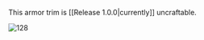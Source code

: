 
This armor trim is [[Release 1.0.0|currently]] uncraftable.

![128](https://i.imgur.com/vUPjivs.png)

